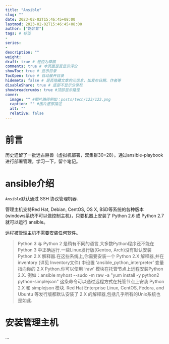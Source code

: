 ```yaml
---
title: "Ansible"
slug: ""
date: 2023-02-02T15:46:45+08:00
lastmod: 2023-02-02T15:46:45+08:00
author: ["路非非"]
tags: # 标签
-
series:
-
description: ""
weight:
draft: true # 是否为草稿
comments: true # 本页面是否显示评论
showToc: true # 显示目录
TocOpen: true # 自动展开目录
hidemeta: false # 是否隐藏文章的元信息，如发布日期、作者等
disableShare: true # 底部不显示分享栏
showbreadcrumbs: true #顶部显示路径
cover:
  image: "" #图片路径例如：posts/tech/123/123.png
  caption: "" #图片底部描述
  alt: ""
  relative: false
---
```


# 前言
历史遗留了一批远古巨兽（虚拟机部署，双集群30+28）。通过ansible-playbook进行部署管理，学习一下，留个笔记。

# ansible介绍
`Ansible`默认通过 SSH 协议管理机器.

管理主机支持Red Hat, Debian, CentOS, OS X, BSD等系统的各种版本 (windows系统不可以做控制主机)，只要机器上安装了 Python 2.6 或 Python 2.7 就可以运行
ansible。

远程被管理主机不需要安装任何软件。

> Python 3 与 Python 2 是稍有不同的语言,大多数Python程序还不能在 Python 3 中正确运行.一些Linux发行版(Gentoo, Arch)没有默认安装 Python 2.X 解释器.在这些系统上,你需要安装一个 Python 2.X 解释器,并在 inventory (详见 Inventory文件) 中设置 ‘ansible_python_interpreter’ 变量指向你的 2.X Python.你可以使用 ‘raw’ 模块在托管节点上远程安装Python 2.X.
例如：ansible myhost --sudo -m raw -a "yum install -y python2 python-simplejson" 这条命令可以通过远程方式在托管节点上安装 Python 2.X 和 simplejson 模块.
Red Hat Enterprise Linux, CentOS, Fedora, and Ubuntu 等发行版都默认安装了 2.X 的解释器,包括几乎所有的Unix系统也是如此.

# 安装管理主机

...

# 

